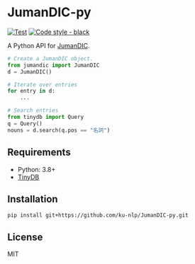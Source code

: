 # JumanDIC-py

[![Test](https://img.shields.io/github/workflow/status/ku-nlp/JumanDIC-py/test?logo=github&label=test&style=flat-square)](https://github.com/ku-nlp/JumanDIC-py/actions/workflows/test.yml)
[![Code style - black](https://img.shields.io/badge/code%20style-black-222222?style=flat-square)](https://github.com/psf/black)

A Python API for [JumanDIC](https://github.com/ku-nlp/JumanDIC).

```python
# Create a JumanDIC object.
from jumandic import JumanDIC
d = JumanDIC()

# Iterate over entries
for entry in d:
    ...

# Search entries
from tinydb import Query
q = Query()
nouns = d.search(q.pos == "名詞")
```

## Requirements

- Python: 3.8+
- [TinyDB](https://github.com/msiemens/tinydb)

## Installation

```
pip install git+https://github.com/ku-nlp/JumanDIC-py.git
```

## License

MIT
